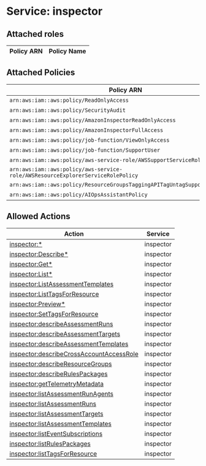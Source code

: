 # Service: inspector

## Attached roles

| Policy ARN | Policy Name |
|------------|-------------|
## Attached Policies

| Policy ARN | Policy Name |
|------------|-------------|
| `arn:aws:iam::aws:policy/ReadOnlyAccess` | [ReadOnlyAccess](../policies.md#readonlyaccess) |
| `arn:aws:iam::aws:policy/SecurityAudit` | [SecurityAudit](../policies.md#securityaudit) |
| `arn:aws:iam::aws:policy/AmazonInspectorReadOnlyAccess` | [AmazonInspectorReadOnlyAccess](../policies.md#amazoninspectorreadonlyaccess) |
| `arn:aws:iam::aws:policy/AmazonInspectorFullAccess` | [AmazonInspectorFullAccess](../policies.md#amazoninspectorfullaccess) |
| `arn:aws:iam::aws:policy/job-function/ViewOnlyAccess` | [ViewOnlyAccess](../policies.md#viewonlyaccess) |
| `arn:aws:iam::aws:policy/job-function/SupportUser` | [SupportUser](../policies.md#supportuser) |
| `arn:aws:iam::aws:policy/aws-service-role/AWSSupportServiceRolePolicy` | [AWSSupportServiceRolePolicy](../policies.md#awssupportservicerolepolicy) |
| `arn:aws:iam::aws:policy/aws-service-role/AWSResourceExplorerServiceRolePolicy` | [AWSResourceExplorerServiceRolePolicy](../policies.md#awsresourceexplorerservicerolepolicy) |
| `arn:aws:iam::aws:policy/ResourceGroupsTaggingAPITagUntagSupportedResources` | [ResourceGroupsTaggingAPITagUntagSupportedResources](../policies.md#resourcegroupstaggingapitaguntagsupportedresources) |
| `arn:aws:iam::aws:policy/AIOpsAssistantPolicy` | [AIOpsAssistantPolicy](../policies.md#aiopsassistantpolicy) |

## Allowed Actions

| Action | Service |
|--------|---------|
| [inspector:*](../actions.md#inspector:all) | inspector |
| [inspector:Describe*](../actions.md#inspector:describeall) | inspector |
| [inspector:Get*](../actions.md#inspector:getall) | inspector |
| [inspector:List*](../actions.md#inspector:listall) | inspector |
| [inspector:ListAssessmentTemplates](../actions.md#inspector:listassessmenttemplates) | inspector |
| [inspector:ListTagsForResource](../actions.md#inspector:listtagsforresource) | inspector |
| [inspector:Preview*](../actions.md#inspector:previewall) | inspector |
| [inspector:SetTagsForResource](../actions.md#inspector:settagsforresource) | inspector |
| [inspector:describeAssessmentRuns](../actions.md#inspector:describeassessmentruns) | inspector |
| [inspector:describeAssessmentTargets](../actions.md#inspector:describeassessmenttargets) | inspector |
| [inspector:describeAssessmentTemplates](../actions.md#inspector:describeassessmenttemplates) | inspector |
| [inspector:describeCrossAccountAccessRole](../actions.md#inspector:describecrossaccountaccessrole) | inspector |
| [inspector:describeResourceGroups](../actions.md#inspector:describeresourcegroups) | inspector |
| [inspector:describeRulesPackages](../actions.md#inspector:describerulespackages) | inspector |
| [inspector:getTelemetryMetadata](../actions.md#inspector:gettelemetrymetadata) | inspector |
| [inspector:listAssessmentRunAgents](../actions.md#inspector:listassessmentrunagents) | inspector |
| [inspector:listAssessmentRuns](../actions.md#inspector:listassessmentruns) | inspector |
| [inspector:listAssessmentTargets](../actions.md#inspector:listassessmenttargets) | inspector |
| [inspector:listAssessmentTemplates](../actions.md#inspector:listassessmenttemplates) | inspector |
| [inspector:listEventSubscriptions](../actions.md#inspector:listeventsubscriptions) | inspector |
| [inspector:listRulesPackages](../actions.md#inspector:listrulespackages) | inspector |
| [inspector:listTagsForResource](../actions.md#inspector:listtagsforresource) | inspector |